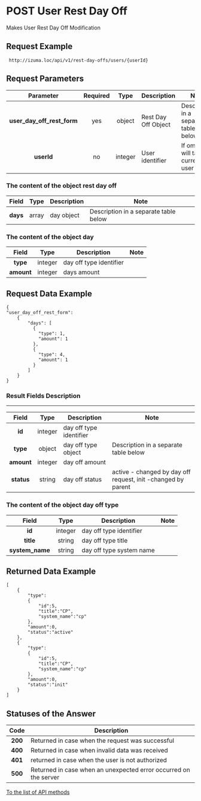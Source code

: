POST User Rest Day Off
=========

Makes User Rest Day Off Modification

Request Example
--------------

```  http://izuma.loc/api/v1/rest-day-offs/users/{userId} ```

Request Parameters
-----------------

| Parameter                     | Required      | Type     | Description            | Note                                  |
|:-----------------------------:|:-------------:|:--------:|------------------------|---------------------------------------|
| **user_day_off_rest_form**    | yes           | object   | Rest Day Off Object    | Description in a separate table below |
| **userId**                    | no            | integer  | User identifier        | If omitted will take current user     |

### The content of the object rest day off

|  Field        | Type      | Description                                                              | Note                                   |
|:-------------:|:---------:|--------------------------------------------------------------------------|----------------------------------------|
| **days**      | array     | day object                                                               |  Description in a separate table below |

### The content of the object day

|  Field        | Type      | Description                                                              | Note        |
|:-------------:|:---------:|--------------------------------------------------------------------------|-------------|
| **type**      | integer   | day off type identifier                                                  |             |
| **amount**    | integer   | days amount                                                              |             |

Request Data Example
---------------------

```
{
"user_day_off_rest_form":
    {
        "days": [
          {
            "type": 1,
            "amount": 1
          },
          {
            "type": 4,
            "amount": 1
          }
        ]
    }
}
```

### Result Fields Description
--------------------------

|  Field                    | Type     | Description                                                    | Note                                                          |
|:-------------------------:|:--------:|----------------------------------------------------------------|---------------------------------------------------------------|
| **id**                    | integer  | day off type identifier                                        |                                                               |
| **type**                  | object   | day off type object                                            | Description in a separate table below                         |
| **amount**                | integer  | day off amount                                                 |                                                               |
| **status**                | string   | day off status                                                 | active - changed by day off request, init -changed by parent  |

### The content of the object day off type

|  Field                    | Type     | Description                                                    | Note        |
|:-------------------------:|:--------:|----------------------------------------------------------------|-------------|
| **id**                    | integer  | day off type identifier                                        |             |
| **title**                 | string   | day off type title                                             |             |
| **system_name**           | string   | day off type system name                                       |             |

Returned Data Example
--------------------------

```
[
    {
        "type":
        {
            "id":5,
            "title":"CP",
            "system_name":"cp"
        },
        "amount":0,
        "status":"active"
    },
    {
        "type":
        {
            "id":5,
            "title":"CP",
            "system_name":"cp"
        },
        "amount":0,
        "status":"init"
    }
]
```

Statuses of the Answer
--------------

| Code    | Description                                                                 |
|:-------:|-----------------------------------------------------------------------------|
| **200** | Returned in case when the request was successful                            |
| **400** | Returned in case when invalid data was received                             |
| **401** | returned in case when the user is not authorized                            |
| **500** | Returned in case when an unexpected error occurred on the server            |

[To the list of API methods](./src/AppBundle/Resources/doc/api/index.md)